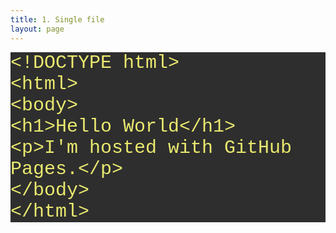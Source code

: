 ```yaml
---
title: 1. Single file
layout: page
---
```



<!DOCTYPE html>
<html>
  <meta http-equiv="Content-Type" content="text/html; charset=utf-8">
  <meta http-equiv="Content-Style-Type" content="text/css">
  <title></title>
  <meta name="Generator" content="Cocoa HTML Writer">
  <meta name="CocoaVersion" content="2299.3">
  <style type="text/css">
    p.p1 {margin: 0.0px 0.0px 0.0px 0.0px; font: 30.0px Courier; color: #eae96f; -webkit-text-stroke: #eae96f; background-color: #2e2e2e}
    span.s1 {font-kerning: none}
  </style>
</head>
<body>
<p class="p1"><span class="s1">&lt;!DOCTYPE html&gt;</span></p>
<p class="p1"><span class="s1">&lt;html&gt;</span></p>
<p class="p1"><span class="s1">&lt;body&gt;</span></p>
<p class="p1"><span class="s1">&lt;h1&gt;Hello World&lt;/h1&gt;</span></p>
<p class="p1"><span class="s1">&lt;p&gt;I'm hosted with GitHub Pages.&lt;/p&gt;</span></p>
<p class="p1"><span class="s1">&lt;/body&gt;</span></p>
<p class="p1"><span class="s1">&lt;/html&gt;</span></p>
</body>
</html>
